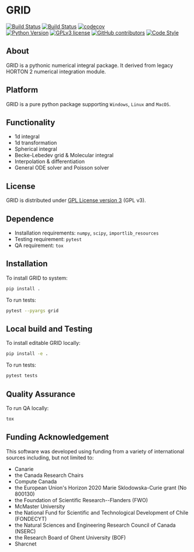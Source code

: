 # GRID
[![Build Status](https://travis-ci.org/theochem/grid.svg?branch=master)](https://travis-ci.org/theochem/grid)
[![Build Status](https://dev.azure.com/yxt1991/Grid/_apis/build/status/theochem.grid?branchName=master)](https://dev.azure.com/yxt1991/Grid/_build/latest?definitionId=2&branchName=master)
[![codecov](https://codecov.io/gh/theochem/grid/branch/master/graph/badge.svg)](https://codecov.io/gh/theochem/grid)<br/>
[![Python Version](https://img.shields.io/badge/python-3.6%2B-blue.svg)](https://docs.python.org/3/whatsnew/3.6.html)
[![GPLv3 license](https://img.shields.io/badge/License-GPLv3-blue.svg)](https://github.com/theochem/grid/blob/master/LICENSE)
[![GitHub contributors](https://img.shields.io/github/contributors/theochem/grid.svg)](https://github.com/theochem/grid/graphs/contributors)
[![Code Style](https://img.shields.io/badge/code%20style-black-black.svg)](https://black.readthedocs.io/en/stable/)

## About
GRID is a pythonic numerical integral package. It derived from legacy HORTON 2 numerical integration module.

## Platform
GRID is a pure python package supporting `Windows`, `Linux` and `MacOS`.

## Functionality
* 1d integral
* 1d transformation
* Spherical integral
* Becke-Lebedev grid & Molecular integral
* Interpolation & differentiation
* General ODE solver and Poisson solver

## License
GRID is distributed under [GPL License version 3](https://github.com/theochem/grid/blob/master/LICENSE) (GPL v3).

## Dependence
* Installation requirements: `numpy`, `scipy`, `importlib_resources`
* Testing requirement: `pytest`
* QA requirement: `tox`

## Installation
To install GRID to system:
```bash
pip install .
```
To run tests:
```bash
pytest --pyargs grid
```

## Local build and Testing
To install editable GRID locally:
```bash
pip install -e .
```
To run tests:
```bash
pytest tests
```

## Quality Assurance
To run QA locally:
```bash
tox
```

## Funding Acknowledgement
This software was developed using funding from a variety of international
sources including, but not limited to:
* Canarie
* the Canada Research Chairs
* Compute Canada
* the European Union's Horizon 2020 Marie Sklodowska-Curie grant (No 800130)
* the Foundation of Scientific Research--Flanders (FWO)
* McMaster University
* the National Fund for Scientific and Technological Development of Chile (FONDECYT)
* the Natural Sciences and Engineering Research Council of Canada (NSERC)
* the Research Board of Ghent University (BOF)
* Sharcnet
